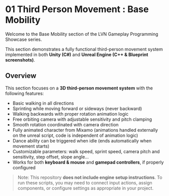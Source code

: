 # 01 Third Person Movement : Base Mobility

Welcome to the Base Mobility section of the LVN Gameplay Programming Showcase series.

This section demonstrates a fully functional third-person movement system implemented in both **Unity (C#)** and **Unreal Engine (C++ & Blueprint screenshots)**.

## Overview

This section focuses on a **3D third-person movement system** with the following features:

- Basic walking in all directions
- Sprinting while moving forward or sideways (never backward)
- Walking backwards with proper rotation animation logic
- Free orbiting camera with adjustable sensitivity and pitch clamping
- Smooth rotation coordinated with camera direction
- Fully animated character from Mixamo (animations handled externally on the unreal script, code is independent of animation logic)
- Dance ability can be triggered when idle (ends automatically when movement starts)
- Customizable parameters: walk speed, sprint speed, camera pitch and sensitivity, step offset, slope angle...
- Works for both **keyboard & mouse** and **gamepad controllers**, if properly configured

> Note: This repository **does not include engine setup instructions**. To run these scripts, you may need to connect input actions, assign components, or configure settings as appropriate in your project.
